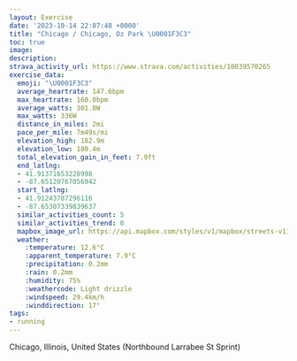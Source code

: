 ```yaml
---
layout: Exercise
date: '2023-10-14 22:07:48 +0000'
title: "Chicago / Chicago, Oz Park \U0001F3C3"
toc: true
image:
description:
strava_activity_url: https://www.strava.com/activities/10039570265
exercise_data:
  emoji: "\U0001F3C3"
  average_heartrate: 147.6bpm
  max_heartrate: 160.0bpm
  average_watts: 301.8W
  max_watts: 336W
  distance_in_miles: 2mi
  pace_per_mile: 7m49s/mi
  elevation_high: 182.9m
  elevation_low: 180.4m
  total_elevation_gain_in_feet: 7.9ft
  end_latlng:
  - 41.91371653228998
  - -87.65120767056942
  start_latlng:
  - 41.91243787296116
  - -87.65307339839637
  similar_activities_count: 5
  similar_activities_trend: 0
  mapbox_image_url: https://api.mapbox.com/styles/v1/mapbox/streets-v11/static/path-5+787af2-1.0(cky~Fzo~uOuBAiQR%7B%40AUICSCqABwB%3FmJEy%40CoKC%7DBGIG%3FsCBiBJ%7D%40%3FGAEGCWA%7BBMuA%40%7BBEoAEMEEyA%3FaDHm%40FIDGHEFCXFlDAp%40%40h%40Cl%40B%60AAvABbAAz%40Hl%40FJFFPHL%40zA%40d%40Q%5EEt%40Ct%40Kh%40Ir%40CbB%3Fp%40Cr%40B%5EDp%40DZLp%40%40%60B%3Fd%40Cz%40%40~BG%5E%3FZD%60%40%40%7CAMt%40%40t%40EpBBt%40CBB%3Fl%40Fz%40B~AJnBDlA),pin-s-s+e5b22e(-87.65198,41.91426),pin-s-f+89ae00(-87.64929999999998,41.91375000000001)/auto/800x800?access_token=pk.eyJ1Ijoiam9zaGJlY2ttYW4iLCJhIjoiY205eWR2aDd1MWZ6djJrbXc4a3M0bWZleiJ9.XiG9OWkNcZk2QzjJbxLB4A
  weather:
    :temperature: 12.6°C
    :apparent_temperature: 7.9°C
    :precipitation: 0.2mm
    :rain: 0.2mm
    :humidity: 75%
    :weathercode: Light drizzle
    :windspeed: 29.4km/h
    :winddirection: 17°
tags:
- running
---
```

Chicago, Illinois, United States (Northbound Larrabee St Sprint)
